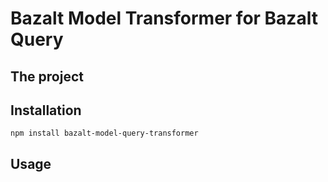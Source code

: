 # Bazalt Model Transformer for Bazalt Query

## The project

## Installation


```
npm install bazalt-model-query-transformer
```

## Usage

